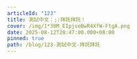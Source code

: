 ```yaml
---
articleId: "123"
title: 測試中文：;:拜託拜託！
cover: /img/1*30M_EIpjseBwR4XfW-FtgA.png
date: 2025-08-12T20:47:00.000+08:00
pinned: true
path: /blog/123-測試中文-拜託拜託
---
```

